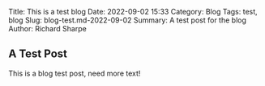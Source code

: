 Title: This is a test blog
Date: 2022-09-02 15:33
Category: Blog
Tags: test, blog
Slug: blog-test.md-2022-09-02
Summary: A test post for the blog
Author: Richard Sharpe

## A Test Post

This is a blog test post, need more text!
